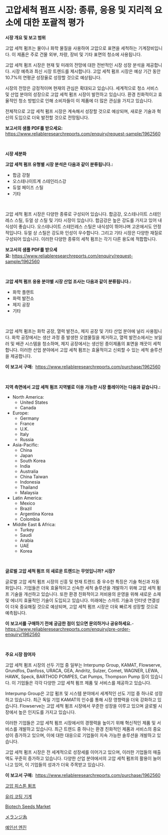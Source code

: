 <p><h1>고압세척 펌프 시장: 종류, 응용 및 지리적 요소에 대한 포괄적 평가</h1></p><p><strong>시장 개요 및 보고 범위</strong></p>
<p><p>고압 세척 펌프는 물이나 화학 물질을 사용하여 고압으로 표면을 세척하는 기계장비입니다. 이 제품은 주로 건물 외부, 차량, 장비 및 기타 표면의 청소에 사용됩니다.</p><p>고압 세척 펌프 시장은 현재 및 미래의 전망에 대한 전반적인 시장 성장 분석을 제공합니다. 시장 예측과 최신 시장 트렌드를 제시합니다. 고압 세척 펌프 시장은 예상 기간 동안 10.7%의 연평균 성장율로 성장할 것으로 예상됩니다.</p><p>시장의 전망은 긍정적이며 현재의 관심은 확대되고 있습니다. 세계적으로 청소 서비스 및 산업 분야의 성장으로 고압 세척 펌프 시장이 발전하고 있습니다. 환경 친화적이고 효율적인 청소 방법으로 인해 소비자들이 이 제품에 더 많은 관심을 가지고 있습니다.</p><p>전체적으로 고압 세척 펌프 시장은 계속해서 성장할 것으로 예상되며, 새로운 기술과 혁신의 도입으로 더욱 발전할 것으로 전망됩니다.</p></p>
<p><strong>보고서의 샘플 PDF를 받으세요:</strong> <a href="https://www.reliableresearchreports.com/enquiry/request-sample/1962560">https://www.reliableresearchreports.com/enquiry/request-sample/1962560</a></p>
<p>&nbsp;</p>
<p><strong>시장 세분화</strong></p>
<p><strong>고압 세척 펌프 유형별 시장 분석은 다음과 같이 분류됩니다.:</strong></p>
<p><ul><li>합금 강철</li><li>오스테나이트계 스테인리스강</li><li>듀얼 페이즈 스틸</li><li>기타</li></ul></p>
<p>&nbsp;</p>
<p><p>고압 세척 펌프 시장은 다양한 종류로 구성되어 있습니다. 합금강, 오스테나이트 스테인레스 스틸, 듀얼 상 스틸 및 기타 시장이 있습니다. 합금강은 높은 강도를 가지고 있어 내식성이 좋습니다. 오스테나이트 스테인레스 스틸은 내식성이 뛰어나며 고온에서도 안정적입니다. 듀얼 상 스틸은 강도와 인성이 우수합니다. 그리고 기타 시장은 다양한 재질로 구성되어 있습니다. 이러한 다양한 종류의 세척 펌프는 각기 다른 용도에 적합합니다.</p></p>
<p><strong>보고서의 샘플 PDF를 받으세요:</strong>&nbsp;<a href="https://www.reliableresearchreports.com/enquiry/request-sample/1962560">https://www.reliableresearchreports.com/enquiry/request-sample/1962560</a></p>
<p>&nbsp;</p>
<p><strong> 고압 세척 펌프 응용 분야별 시장 산업 조사는 다음과 같이 분류됩니다.:</strong></p>
<p><ul><li>화학 플랜트</li><li>화력 발전소</li><li>제지 공장</li><li>기타</li></ul></p>
<p>&nbsp;</p>
<p><p>고압 세척 펌프는 화학 공장, 열력 발전소, 제지 공장 및 기타 산업 분야에 널리 사용됩니다. 화학 공장에서는 생산 과정 중 발생한 오염물질을 제거하고, 열력 발전소에서는 보일러 및 배관 시스템을 청소하며, 제지 공장에서는 생산된 종이제품의 표면을 깨끗이 세척합니다. 이러한 산업 분야에서 고압 세척 펌프는 효율적이고 신뢰할 수 있는 세척 솔루션을 제공합니다.</p></p>
<p><strong>이 보고서 구매:</strong>&nbsp; <a href="https://www.reliableresearchreports.com/purchase/1962560">https://www.reliableresearchreports.com/purchase/1962560</a></p>
<p>&nbsp;</p>
<p><strong>지역 측면에서 고압 세척 펌프 지역별로 이용 가능한 시장 플레이어는 다음과 같습니다.:</strong></p>
<p><ul>
    <li>
        North America:
        <ul>
            <li>United States</li>
            <li>Canada</li>
        </ul>
    </li>
    <li>
        Europe:
        <ul>
            <li>Germany</li>
            <li>France</li>
            <li>U.K.</li>
            <li>Italy</li>
            <li>Russia</li>
        </ul>
    </li>
    <li>
        Asia-Pacific:
        <ul>
            <li>China</li>
            <li>Japan</li>
            <li>South Korea</li>
            <li>India</li>
            <li>Australia</li>
            <li>China Taiwan</li>
            <li>Indonesia</li>
            <li>Thailand</li>
            <li>Malaysia</li>
        </ul>
    </li>
    <li>
        Latin America:
        <ul>
            <li>Mexico</li>
            <li>Brazil</li>
            <li>Argentina Korea</li>
            <li>Colombia</li>
        </ul>
    </li>
    <li>
        Middle East & Africa:
        <ul>
            <li>Turkey</li>
            <li>Saudi</li>
            <li>Arabia</li>
            <li>UAE</li>
            <li>Korea</li>
        </ul>
    </li>
    </ul></p>
<p>&nbsp;</p>
<p><strong>글로벌 고압 세척 펌프 의 새로운 트렌드는 무엇입니까? 시장?</strong></p>
<p><p>글로벌 고압 세척 펌프 시장의 신흥 및 현재 트렌드 중 우수한 특징은 기술 혁신과 자동화입니다. 기업들은 더욱 효율적이고 신속한 세척 솔루션을 개발하기 위해 고압 세척 펌프 기술을 개선하고 있습니다. 또한 환경 친화적이고 저비용의 운영을 위해 새로운 소재 및 에너지 효율적인 기술이 도입되고 있습니다. 미래에는 스마트 기술과 인터넷 연결성이 더욱 중요해질 것으로 예상되며, 고압 세척 펌프 시장은 더욱 빠르게 성장할 것으로 예측됩니다.</p></p>
<p><strong>이 보고서를 구매하기 전에 궁금한 점이 있으면 문의하거나 공유하세요.</strong>- <a href="https://www.reliableresearchreports.com/enquiry/pre-order-enquiry/1962560">https://www.reliableresearchreports.com/enquiry/pre-order-enquiry/1962560</a></p>
<p>&nbsp;</p>
<p><strong>주요 시장 참여자</strong></p>
<p><p>고압 세척 펌프 시장의 선두 기업 중 일부는 Interpump Group, KAMAT, Flowserve, Grundfos, Danfoss, URACA, GEA, Andritz, Sulzer, Comet, WAGNER, LEWA, HAWK, Speck, BARTHOD POMPES, Cat Pumps, Thompson Pump 등이 있습니다. 이 기업들은 각각 다양한 고압 세척 펌프 제품 및 서비스를 제공하고 있습니다.</p><p>Interpump Group은 고압 펌프 및 시스템 분야에서 세계적인 선도 기업 중 하나로 성장하고 있습니다. 최근 독일 기업 KAMAT의 인수를 통해 시장 영향력을 더욱 강화하고 있습니다. Flowserve는 고압 세척 펌프 시장에서 꾸준한 성장을 이루고 있으며 글로벌 시장에서 높은 인지도를 가지고 있습니다.</p><p>이러한 기업들은 고압 세척 펌프 시장에서의 경쟁력을 높이기 위해 혁신적인 제품 및 서비스를 개발하고 있습니다. 최근 트렌드 중 하나는 환경 친화적인 제품과 서비스의 중요성이 증가하고 있으며, 이에 대한 대응으로 기업들이 지속 가능한 솔루션을 개발하고 있습니다.</p><p>고압 세척 펌프 시장은 전 세계적으로 성장세를 이어가고 있으며, 이러한 기업들의 매출액도 꾸준히 증가하고 있습니다. 다양한 산업 분야에서의 고압 세척 펌프의 활용이 늘어나고 있어, 이 기업들의 성과가 더욱 주목받고 있습니다.</p></p>
<p><strong>이 보고서 구매:</strong>&nbsp;&nbsp;<a href="https://www.reliableresearchreports.com/purchase/1962560">https://www.reliableresearchreports.com/purchase/1962560</a></p>
<p><p><a href="https://github.com/lkwggful07722/Market-Research-Report-List-1/blob/main/44956027685.md">고압 피스톤 펌프</a></p><p><a href="https://medium.com/@deangaylotyrd8909867/%EC%9C%A0%EB%A6%AC-%EC%BD%94%ED%8C%85-%EA%B8%B0%EA%B3%84-%EC%8B%9C%EC%9E%A5-%EA%B7%9C%EB%AA%A8-%EC%8B%9C%EC%9E%A5-%EC%A0%84%EB%A7%9D-%EB%B0%8F-%EC%8B%9C%EC%9E%A5-%EC%98%88%EC%B8%A1-2024%EB%85%84%EB%B6%80%ED%84%B0-2031%EB%85%84-6d20a3bc8568">유리 코팅 기계</a></p><p><a href="https://issuu.com/reportprime-2/docs/biotech-seeds-market-size-2030.pptx">Biotech Seeds Market</a></p><p><a href="https://medium.com/@ismaelblick2023/%E3%83%A1%E3%83%A9%E3%83%B3%E3%82%B8%E7%B3%B8%E5%B8%82%E5%A0%B4-%E7%AB%B6%E4%BA%89%E5%88%86%E6%9E%90-%E5%B8%82%E5%A0%B4%E5%8B%95%E5%90%91-%E3%81%9D%E3%81%97%E3%81%A62031%E5%B9%B4%E3%81%BE%E3%81%A7%E3%81%AE%E4%BA%88%E6%B8%AC-ab016bde3a17">メランジ糸</a></p><p><a href="https://github.com/ZacharyScthmitt4465/Market-Research-Report-List-1/blob/main/40917627686.md">예인선 엔진</a></p></p>
